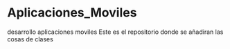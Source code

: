 # Aplicaciones_Moviles

desarrollo aplicaciones moviles 
Este es el repositorio donde se añadiran las cosas de clases
